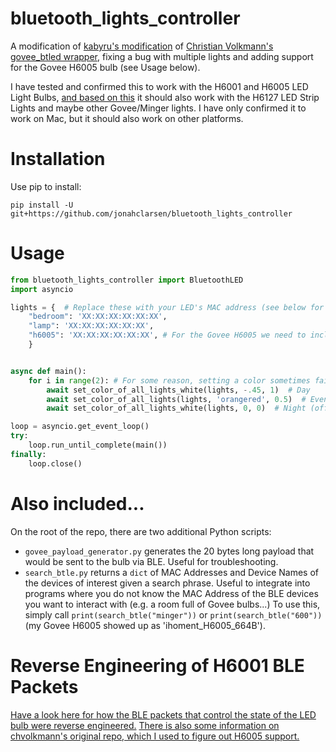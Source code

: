 # bluetooth_lights_controller
A modification of [kabyru's modification](https://github.com/kabyru/govee-btled-controller) of [Christian Volkmann's govee_btled wrapper](https://github.com/chvolkmann/govee_btled), fixing a bug with multiple lights and adding support for the Govee H6005 bulb (see Usage below).

I have tested and confirmed this to work with the H6001 and H6005 LED Light Bulbs, [and based on this](https://github.com/egold555/Govee-Reverse-Engineering/blob/master/Products/H6127.md) it should also work with the H6127 LED Strip Lights and maybe other Govee/Minger lights. I have only confirmed it to work on Mac, but it should also work on other platforms.

# Installation
Use pip to install:
```
pip install -U git+https://github.com/jonahclarsen/bluetooth_lights_controller
```

# Usage
```python
from bluetooth_lights_controller import BluetoothLED
import asyncio

lights = {  # Replace these with your LED's MAC address (see below for instructions to find)
    "bedroom": 'XX:XX:XX:XX:XX:XX',
    "lamp": 'XX:XX:XX:XX:XX:XX',
    "h6005": 'XX:XX:XX:XX:XX:XX', # For the Govee H6005 we need to include "h6005" in the name here
    }


async def main():
    for i in range(2): # For some reason, setting a color sometimes fails (maybe 1 in 50 times). You could then just re-run it manually, but I like doing every command twice so it basically never fails
        await set_color_of_all_lights_white(lights, -.45, 1)  # Day
        await set_color_of_all_lights(lights, 'orangered', 0.5)  # Evening
        await set_color_of_all_lights_white(lights, 0, 0)  # Night (off)

loop = asyncio.get_event_loop()
try:
    loop.run_until_complete(main())
finally:
    loop.close()
```

# Also included...
On the root of the repo, there are two additional Python scripts:
* ```govee_payload_generator.py``` generates the 20 bytes long payload that would be sent to the bulb via BLE. Useful for troubleshooting.
* ```search_btle.py``` returns a ```dict``` of MAC Addresses and Device Names of the devices of interest given a search phrase. Useful to integrate into programs where you do not know the MAC Address of the BLE devices you want to interact with (e.g. a room full of Govee bulbs...) To use this, simply call ```print(search_btle("minger"))``` or ```print(search_btle("600"))``` (my Govee H6005 showed up as 'ihoment_H6005_664B').

# Reverse Engineering of H6001 BLE Packets
[Have a look here for how the BLE packets that control the state of the LED bulb were reverse engineered.](https://github.com/egold555/Govee-Reverse-Engineering/blob/master/Products/H6127.md) [There is also some information on chvolkmann's original repo, which I used to figure out H6005 support.](https://github.com/chvolkmann/govee_btled)
